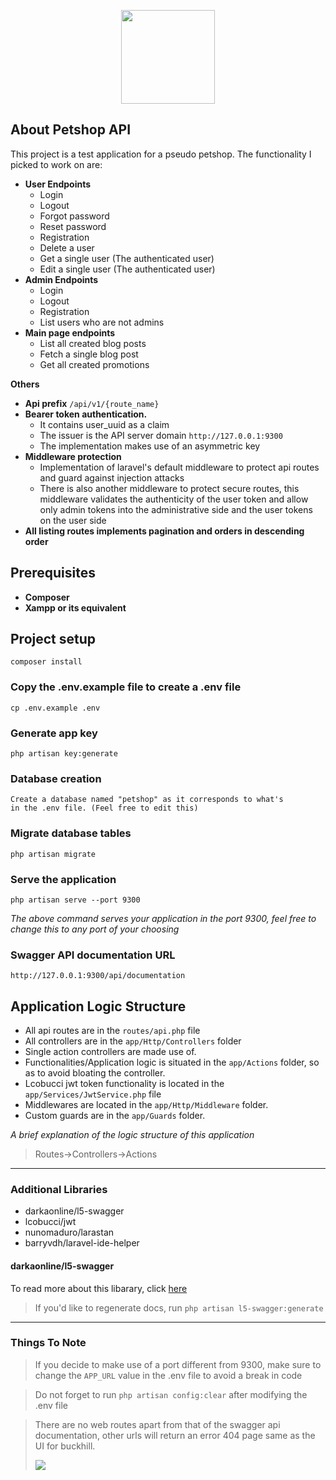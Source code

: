 <p align="center"><a href="#" target="_blank"><img src="https://res.cloudinary.com/xxsavage/image/upload/v1645652322/tumblr_pczuh2tk0G1vewxszo1_1280-removebg-preview.png" width="150"></a></p>

## About Petshop API
This project is a test application for a pseudo petshop. The functionality I picked to work
on are:
- **User Endpoints**
  - Login
  - Logout
  - Forgot password
  - Reset password
  - Registration
  - Delete a user
  - Get a single user (The authenticated user)
  - Edit a single user (The authenticated user)
- **Admin Endpoints**
  - Login
  - Logout
  - Registration
  - List users who are not admins
- **Main page endpoints**
  - List all created blog posts
  - Fetch a single blog post
  - Get all created promotions

**Others**
- **Api prefix** `/api/v1/{route_name}`
- **Bearer token authentication.**
  - It contains user_uuid as a claim
  - The issuer is the API server domain `http://127.0.0.1:9300`
  - The implementation makes use of an asymmetric key
- **Middleware protection**
  - Implementation of laravel's default middleware to protect api routes and guard against injection attacks
  - There is also another middleware to protect secure routes, this middleware validates the authenticity of the user token and allow only admin tokens into the administrative side and the user tokens on the user side
- **All listing routes implements pagination and orders in descending order**

## Prerequisites
- **Composer**
- **Xampp or its equivalent**

## Project setup
```
composer install
```

### Copy the .env.example file to create a .env file
```
cp .env.example .env
```

### Generate app key
```
php artisan key:generate
```

### Database creation

```
Create a database named "petshop" as it corresponds to what's 
in the .env file. (Feel free to edit this)
```

### Migrate database tables
```
php artisan migrate
```

### Serve the application
```
php artisan serve --port 9300
```

_The above command serves your application in the port 9300,
feel free to change this to any port of your choosing_

### Swagger API documentation URL
```
http://127.0.0.1:9300/api/documentation
```

## Application Logic Structure
- All api routes are in the `routes/api.php` file
- All controllers are in the `app/Http/Controllers` folder
- Single action controllers are made use of.
- Functionalities/Application logic is situated in the `app/Actions` folder, so as to avoid bloating the controller.
- Lcobucci jwt token functionality is located in the `app/Services/JwtService.php` file
- Middlewares are located in the `app/Http/Middleware` folder.
- Custom guards are in the `app/Guards` folder.

_A brief explanation of the logic structure of this application_
> Routes->Controllers->Actions 

---
### Additional Libraries
* darkaonline/l5-swagger
* lcobucci/jwt
* nunomaduro/larastan
* barryvdh/laravel-ide-helper

#### darkaonline/l5-swagger
To read more about this libarary, click <a href="https://github.com/DarkaOnLine/L5-Swagger">here</a>
> If you'd like to regenerate docs, run `php artisan l5-swagger:generate`


---
### Things To Note
> If you decide to make use of a port different from 9300, make sure to change the `APP_URL`
> value in the .env file to avoid a break in code

> Do not forget to run `php artisan config:clear` after modifying the .env file

> There are no web routes apart from that of the swagger api documentation, other urls will
> return an error 404 page same as the UI for buckhill.
> 
> <img src="https://res.cloudinary.com/xxsavage/image/upload/v1645660227/Screenshot_30.png">



